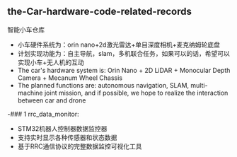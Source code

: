 ## the-Car-hardware-code-related-records
智能小车仓库
- 小车硬件系统为：orin nano+2d激光雷达+单目深度相机+麦克纳姆轮底盘
- 计划实现功能为：自主导航，slam，多机联合任务，如果可以的话，希望可以实现小车+无人机的互动
- The car's hardware system is: Orin Nano + 2D LiDAR + Monocular Depth Camera + Mecanum Wheel Chassis
- The planned functions are: autonomous navigation, SLAM, multi-machine joint mission, and if possible, we hope to realize the interaction between car and drone

-### 1 rrc_data_monitor:
- STM32机器人控制器数据监控器
- 支持实时显示各种传感器和状态数据
- 基于RRC通信协议的完整数据监控可视化工具
